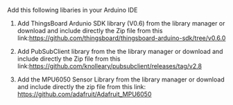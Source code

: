 Add this following libaries in your Arduino IDE

1. Add ThingsBoard Ardunio SDK library (V0.6) from the library manager or download and include directly the Zip file from this 
link:https://github.com/thingsboard/thingsboard-arduino-sdk/tree/v0.6.0

2. Add PubSubClient library from the the library manager or download and include directly the Zip file from this link:https://github.com/knolleary/pubsubclient/releases/tag/v2.8

3. Add the MPU6050 Sensor Library from the library manager or download and include directly the zip file from this link:
https://github.com/adafruit/Adafruit_MPU6050